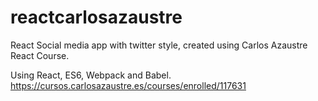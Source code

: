 # reactcarlosazaustre
React Social media app with twitter style, created using Carlos Azaustre React Course. 

Using React, ES6, Webpack and Babel.
https://cursos.carlosazaustre.es/courses/enrolled/117631
